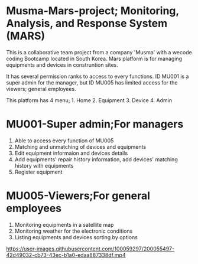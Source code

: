 # Musma-Mars-project; Monitoring, Analysis, and Response System (MARS)

This is a collaborative team project from a company 'Musma' with a wecode coding Bootcamp located in South Korea.
Mars platform is for managing equipments and devices in construntion sites.

It has several permission ranks to access to every functions.
ID MU001 is a super admin for the manager, but ID MU005 has limited access for the viewers; general employees.

This platform has 4 menu; 1. Home 2. Equipment 3. Device 4. Admin

# MU001-Super admin;For managers

1. Able to access every function of MU005
2. Matching and unmatching of devices and equipments
3. Edit equipment informaion and devices details
4. Add equipments' repair history information, add devices' matching history with equipments
5. Register equipment

# MU005-Viewers;For general employees

1. Monitoring equipments in a satellite map
2. Monitoring weather for the electronic conditions
3. Listing equipments and devices sorting by options

https://user-images.githubusercontent.com/100059297/200055497-42d49032-cb73-43ec-b1a0-edaa887338df.mp4
